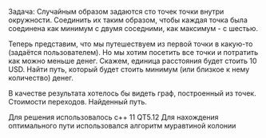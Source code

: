 Задача:
Случайным образом задаются сто точек точки внутри окружности. Соединить их таким образом, чтобы каждая точка была соединена как минимум с двумя соседними, как максимум - с шестью.

Теперь представим, что мы путешествуем из первой точки в какую-то (задаётся пользователем). Но мы хотим посетить все точки и потратить как можно меньше денег. Скажем, единица расстояния будет стоить 10 USD. Найти путь, который будет стоить минимум (или близкое к нему количество) денег.

В качестве результата хотелось бы видеть граф, построенный из точек. Стоимости переходов. Найденный путь. 

Для решения использовалось с++ 11 QT5.12 Для нахождения оптимального пути использовался алгоритм муравтиной колонии
